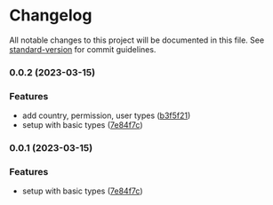 # Changelog

All notable changes to this project will be documented in this file. See [standard-version](https://github.com/conventional-changelog/standard-version) for commit guidelines.

### 0.0.2 (2023-03-15)

### Features

- add country, permission, user types ([b3f5f21](https://bitbucket.org/hangar-a/typescript-utils/commit/b3f5f2186a0dbeae0547e199b26d4da851fc1429))
- setup with basic types ([7e84f7c](https://bitbucket.org/hangar-a/typescript-utils/commit/7e84f7c3255e6d3c29408b6a8c86eb89e5fc0ab0))

### 0.0.1 (2023-03-15)

### Features

- setup with basic types ([7e84f7c](https://bitbucket.org/hangar-a/typescript-utils/commit/7e84f7c3255e6d3c29408b6a8c86eb89e5fc0ab0))
